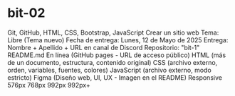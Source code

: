 # bit-02
Git, GitHub, HTML, CSS, Bootstrap, JavaScript
Crear un sitio web
Tema: Libre (Tema nuevo)
Fecha de entrega: Lunes, 12 de Mayo de 2025
Entrega: Nombre + Apellido + URL en canal de Discord
Repositorio: "bit-1"
README.md
En línea (GitHub pages - URL de acceso público)
HTML (más de un documento, estructura, contenido original)
CSS (archivo externo, orden, variables, fuentes, colores)
JavaScript (archivo externo, modo estricto)
Figma (Diseño web, UI, UX - Imagen en el README)
Responsive
576px
768px
992px
992px+